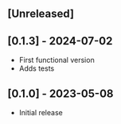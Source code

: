 ## [Unreleased]

## [0.1.3] - 2024-07-02
- First functional version
- Adds tests

## [0.1.0] - 2023-05-08

- Initial release
